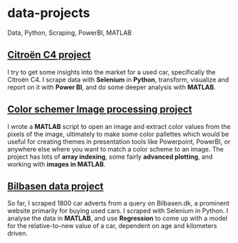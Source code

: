 # data-projects
Data, Python, Scraping, PowerBI, MATLAB

## [Citroën C4 project](https://github.com/avaveriksen/data-projects/tree/main/citroen-c4-project)
I try to get some insights into the market for a used car, specifically the Citroën C4. I scrape data with **Selenium** in **Python**, transform, visualize and report on it with **Power BI**, and do some deeper analysis with **MATLAB**.

## [Color schemer Image processing project](https://github.com/avaveriksen/data-projects/tree/main/Image%20Processing)
I wrote a **MATLAB** script to open an image and extract color values from the pixels of the image, ultimately to make some color pallettes which would be useful for creating themes in presentation tools like Powerpoint, PowerBI, or anywhere else where you want to match a color scheme to an image. The project has lots of **array indexing**, some fairly **advanced plotting**, and working with **images in MATLAB**.

## [Bilbasen data project](https://github.com/avaveriksen/data-projects/tree/main/Bilbasen%20Project)
So far, I scraped 1800 car adverts from a query on Bilbasen.dk, a prominent website primarily for buying used cars. I scraped with Selenium in Python. I analyse the data in **MATLAB**, and use **Regression** to come up with a model for the relative-to-new value of a car, dependent on age and kilometers driven.
